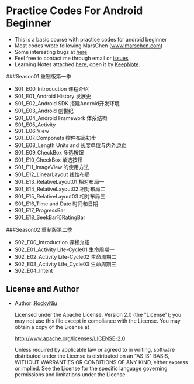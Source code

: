 # Practice Codes For Android Beginner

* This is a basic course with practice codes for android beginner
* Most codes wrote following MarsChen (www.marschen.com)
* Some interesting bugs at [here](https://github.com/RockyNiu/LearningAndroid/wiki)
* Feel free to contact me through email or [issues]( https://github.com/RockyNiu/PracticeCodesForAndroidBeginner/issues)
* Learning Notes attached [here](https://github.com/RockyNiu/PracticeCodesForAndroidBeginner/tree/master/LearningAndroid_Notebook), open it by [KeepNote](http://keepnote.org/).

###Season01 重制版第一季

* S01_E00_Introduction 课程介绍
* S01_E01_Android History 发展史
* S01_E02_Android SDK 搭建Android开发环境
* S01_E03_Android 创世纪
* S01_E04_Android Framework 体系结构
* S01_E05_Activity
* S01_E06_View
* S01_E07_Componets 控件布局初步
* S01_E08_Length Units and 长度单位与内外边距
* S01_E09_CheckBox 多选按钮
* S01_E10_CheckBox 单选按钮
* S01_E11_ImageView 的使用方法
* S01_E12_LinearLayout 线性布局
* S01_E13_RelativeLayout01 相对布局一
* S01_E14_RelativeLayout02 相对布局二
* S01_E15_RelativeLayout03 相对布局三
* S01_E16_Time and Date 时间和日期
* S01_E17_ProgressBar 
* S01_E18_SeekBar和RatingBar

###Season02 重制版第二季

* S02_E00_Introduction 课程介绍
* S02_E01_Activity Life-Cycle01 生命周期一
* S02_E02_Activity Life-Cycle02 生命周期二
* S02_E03_Activity Life_Cycle03 生命周期三
* S02_E04_Intent

## License and Author
* Author::[RockyNiu](https://github.com/RockyNiu)
  
  Licensed under the Apache License, Version 2.0 (the "License"); you may not use this file except in compliance with the License. You may obtain a copy of the License at

  http://www.apache.org/licenses/LICENSE-2.0

  Unless required by applicable law or agreed to in writing, software distributed under the License is distributed on an "AS IS" BASIS, WITHOUT WARRANTIES OR CONDITIONS OF ANY KIND, either express or implied. See the License for the specific language governing permissions and limitations under the License.
